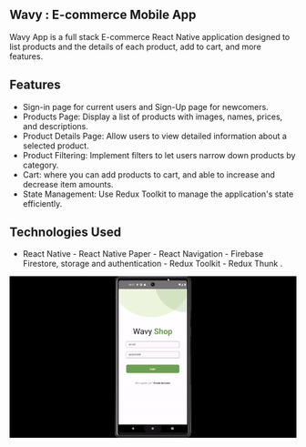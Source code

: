 ## Wavy :  E-commerce Mobile App

Wavy App is a full stack E-commerce React Native application designed to list products and the details of each product, add to cart, and more features.


## Features

- Sign-in page for current users and Sign-Up page for newcomers.
- Products Page: Display a list of products with images, names, prices, and descriptions.
- Product Details Page: Allow users to view detailed information about a selected product.
- Product Filtering: Implement filters to let users narrow down products by category.
- Cart: where you can add products to cart, and able to increase and decrease item amounts.
- State Management: Use Redux Toolkit to manage the application's state efficiently.


## Technologies Used

- React Native - React Native Paper - React Navigation -  Firebase Firestore, storage and authentication - Redux Toolkit - Redux Thunk .


![App demo](https://github.com/hobaDevHome/wavy/blob/main/src/images/demo1.gif)


